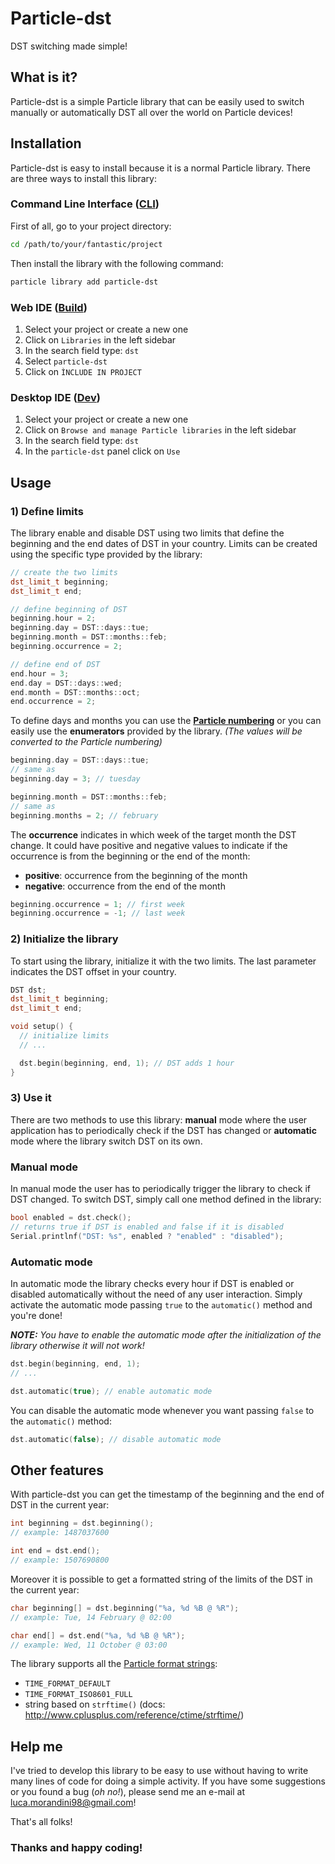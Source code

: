 # Particle-dst
DST switching made simple!

## What is it?
Particle-dst is a simple Particle library that can be easily used to switch manually or automatically DST all over the world on Particle devices!

## Installation
Particle-dst is easy to install because it is a normal Particle library.
There are three ways to install this library:

### Command Line Interface ([CLI](https://www.particle.io/products/development-tools/particle-command-line-interface))
First of all, go to your project directory:
```bash
cd /path/to/your/fantastic/project
```
Then install the library with the following command:
```bash
particle library add particle-dst
```

### Web IDE ([Build](https://build.particle.io))
1. Select your project or create a new one
2. Click on `Libraries` in the left sidebar
3. In the search field type: `dst`
4. Select `particle-dst`
5. Click on `ÌNCLUDE IN PROJECT`

### Desktop IDE ([Dev](https://www.particle.io/products/development-tools/particle-desktop-ide))
1. Select your project or create a new one
2. Click on `Browse and manage Particle libraries` in the left sidebar
3. In the search field type: `dst`
4. In the `particle-dst` panel click on `Use`

## Usage
### 1) Define limits
The library enable and disable DST using two limits that define the beginning and the end dates of DST in your country.
Limits can be created using the specific type provided by the library:
```C++
// create the two limits
dst_limit_t beginning;
dst_limit_t end;

// define beginning of DST
beginning.hour = 2;
beginning.day = DST::days::tue;
beginning.month = DST::months::feb;
beginning.occurrence = 2;

// define end of DST
end.hour = 3;
end.day = DST::days::wed;
end.month = DST::months::oct;
end.occurrence = 2;
```

To define days and months you can use the **[Particle numbering](https://docs.particle.io/reference/firmware/photon/#weekday-)** or you can easily use the **enumerators** provided by the library. *(The values will be converted to the Particle numbering)*
```C++
beginning.day = DST::days::tue;
// same as
beginning.day = 3; // tuesday
```
```C++
beginning.month = DST::months::feb;
// same as
beginning.months = 2; // february
```

The **occurrence** indicates in which week of the target month the DST change.
It could have positive and negative values to indicate if the occurrence is from the beginning or the end of the month:
- **positive**: occurrence from the beginning of the month
- **negative**: occurrence from the end of the month
```C++
beginning.occurrence = 1; // first week
beginning.occurrence = -1; // last week
```

### 2) Initialize the library
To start using the library, initialize it with the two limits. The last parameter indicates the DST offset in your country.
```C++
DST dst;
dst_limit_t beginning;
dst_limit_t end;

void setup() {
  // initialize limits
  // ...

  dst.begin(beginning, end, 1); // DST adds 1 hour
}
```

### 3) Use it
There are two methods to use this library: **manual** mode where the user application has to periodically check if the DST has changed or **automatic** mode where the library switch DST on its own.

### Manual mode
In manual mode the user has to periodically trigger the library to check if DST changed.
To switch DST, simply call one method defined in the library:
```C++
bool enabled = dst.check();
// returns true if DST is enabled and false if it is disabled
Serial.printlnf("DST: %s", enabled ? "enabled" : "disabled");
```

### Automatic mode
In automatic mode the library checks every hour if DST is enabled or disabled automatically without the need of any user interaction.
Simply activate the automatic mode passing `true` to the `automatic()` method and you're done!

_**NOTE:** You have to enable the automatic mode after the initialization of the library otherwise it will not work!_
```C++
dst.begin(beginning, end, 1);
// ...

dst.automatic(true); // enable automatic mode
```
You can disable the automatic mode whenever you want passing `false` to the `automatic()` method:
```C++
dst.automatic(false); // disable automatic mode
```

## Other features
With particle-dst you can get the timestamp of the beginning and the end of DST in the current year:
```C++
int beginning = dst.beginning();
// example: 1487037600

int end = dst.end();
// example: 1507690800
```

Moreover it is possible to get a formatted string of the limits of the DST in the current year:
```C++
char beginning[] = dst.beginning("%a, %d %B @ %R");
// example: Tue, 14 February @ 02:00

char end[] = dst.end("%a, %d %B @ %R");
// example: Wed, 11 October @ 03:00
```

The library supports all the [Particle format strings](https://docs.particle.io/reference/firmware/photon/#format-):
- `TIME_FORMAT_DEFAULT`
- `TIME_FORMAT_ISO8601_FULL`
- string based on `strftime()` (docs: http://www.cplusplus.com/reference/ctime/strftime/)

## Help me
I've tried to develop this library to be easy to use without having to write many lines of code for doing a simple activity.
If you have some suggestions or you found a bug (*oh no!*), please send me an e-mail at luca.morandini98@gmail.com!

That's all folks!

### Thanks and happy coding!
